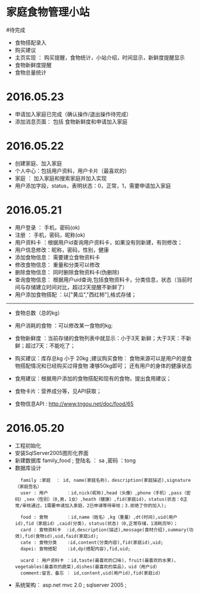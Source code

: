 ﻿# 家庭食物管理小站


#待完成
 * 食物搭配录入
 * 购买建议
 * 主页实现 ： 购买提醒，食物统计，小站介绍，时间显示，新鲜度提醒显示
 * 食物新鲜度提醒
 * 食物总量统计

# 2016.05.23
 * 申请加入家庭已完成（确认操作/退出操作待完成）
 * 添加消息页面： 包括 食物新鲜度和申请加入家庭 

# 2016.05.22
 * 创建家庭、加入家庭
 * 个人中心：包括用户资料，用户卡片（最喜欢的）
 * 家庭 ： 加入家庭和搜索家庭并加入实现
 * 用户添加字段，status，表明状态：0，正常，1，需要申请加入家庭


# 2016.05.21
 * 用户登录    ： 手机，密码(ok)
 * 注册        ： 手机，密码，昵称(ok)
 * 用户资料卡  ：根据用户id查询用户资料卡，如果没有则新建，有则修改；
 * 用户信息修改：昵称，密码，性别，健康
 * 添加食物信息： 需要建立食物资料卡
 * 修改食物信息： 重量和分类可以修改
 * 删除食物信息： 同时删除食物资料卡(伪删除)
 * 查询食物信息： 根据用户uid查询,包括食物资料卡，分类信息，状态（当前时间与存储建立时间对比，超过2天提醒不新鲜了）
 * 用户添加食物搭配 ：以["黄瓜","西红柿"],格式存储；
 ---
 * 食物总数（总的kg）
 * 用户消耗的食物 ：可以修改某一食物的kg;
 * 食物新鲜度 ：当前存储的食物列表中就显示：小于3天 新鲜；大于3天：不新鲜；超过7天：不能吃了；
 * 购买建议：库存总kg 小于 20kg ;建议购买食物：
             食物来源可以是用户的是食物搭配情况和已经购买过得食物 凑够50kg即可；
			 还有用户的身体的健康状态

 * 食用建议：根据用户添加的食物搭配和现有的食物，提出食用建议；
 * 食物卡片：营养成分等，见API获取；
 * 食物信息API : http://www.tngou.net/doc/food/65


# 2016.05.20
 * 工程初始化
 * 安装SqlServer2005图形化界面
 * 新建数据库 family_food ; 登陆名 ： sa ,密码 ：tong
 * 数据库设计
	```
	  family :家庭  ： id, name(家庭名称)，description(家庭描述),signature（家庭签名）
	  user : 用户       ：id,nick(昵称),head（头像）,phone（手机）,pass（密码）,sex（性别）（0,男，1女）,heath（健康）,fid(家庭id)，status(状态：0正常/审核通过，1需要申请加入家庭，2已申请等待审核；3.拒绝了你的加入);
	 
	  food : 食物       ：id,name（姓名）,kg（重量）,dt(时间),uid(用户id),fid（家庭id）,caid(分类)，status(状态)（0,正常存储，1消耗完毕）；
	  card : 食物资料卡  :id,description(描述),message(食材介绍),summary(功效),fid(食物id),uid,faid(家庭id);
	  cate : 食物分类    :id,content(分类内容),fid(家庭id),uid;
	  dapei: 食物搭配    :id,dp(搭配内容),fid,uid;

	  ucard : 用户资料卡 ：id,taste(最喜欢的口味)，fruit(最喜欢的水果)，vegetables(最喜欢的蔬菜),dishes(最喜欢的菜品)，uid（用户id）
	  comment:留言、备忘 ： id,content,uid(用户id),fid(家庭id)

	```
 * 系统架构： asp.net mvc 2.0 ; sqlserver 2005 ;
